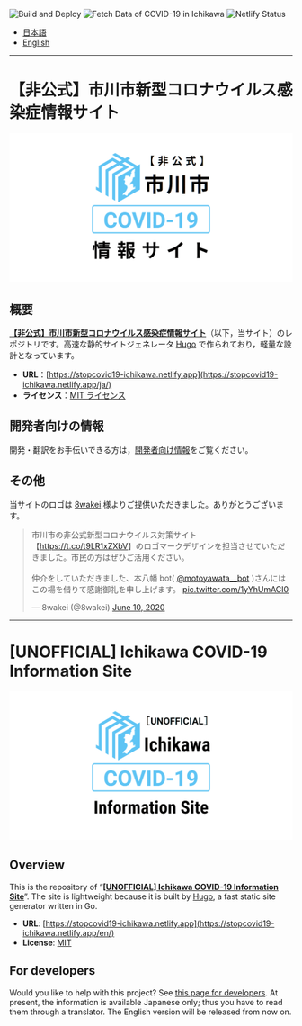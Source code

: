 ![Build and Deploy](https://github.com/Meiryo7743/covid-19-ichikawa/workflows/Build%20and%20Deploy/badge.svg)
![Fetch Data of COVID-19 in Ichikawa](https://github.com/Meiryo7743/covid-19-ichikawa/workflows/Fetch%20Data%20of%20COVID-19%20in%20Ichikawa/badge.svg)
![Netlify Status](https://api.netlify.com/api/v1/badges/b30d38da-34ef-424d-ac99-15754c78a693/deploy-status)

- [日本語](#非公式市川市新型コロナウイルス感染症情報サイト)
- [English](#unofficial-ichikawa-covid-19-information-site)

---

# 【非公式】市川市新型コロナウイルス感染症情報サイト

![【非公式】市川市新型コロナウイルス感染症情報サイト](./static/img/ogp.ja.png)

## 概要

**[【非公式】市川市新型コロナウイルス感染症情報サイト](https://stopcovid19-ichikawa.netlify.app/ja/)**（以下，当サイト）のレポジトリです。高速な静的サイトジェネレータ [Hugo](https://gohugo.io/) で作られており，軽量な設計となっています。

- **URL**：[https://stopcovid19-ichikawa.netlify.app](https://stopcovid19-ichikawa.netlify.app/ja/)
- **ライセンス**：[MIT ライセンス](./LICENSE)

## 開発者向けの情報

開発・翻訳をお手伝いできる方は，[開発者向け情報](https://github.com/Meiryo7743/covid-19-ichikawa/wiki/%E9%96%8B%E7%99%BA%E8%80%85%E5%90%91%E3%81%91%E6%83%85%E5%A0%B1)をご覧ください。

## その他

当サイトのロゴは [8wakei](https://twitter.com/8wakei) 様よりご提供いただきました。ありがとうございます。

> 市川市の非公式新型コロナウイルス対策サイト【<a href="https://t.co/t9LR1xZXbV">https://t.co/t9LR1xZXbV</a>】のロゴマークデザインを担当させていただきました。市民の方はぜひご活用ください。<br><br>仲介をしていただきました、本八幡 bot( <a href="https://twitter.com/motoyawata__bot?ref_src=twsrc%5Etfw">@motoyawata\_\_bot</a> )さんにはこの場を借りて感謝御礼を申し上げます。 <a href="https://t.co/1yYhUmACI0">pic.twitter.com/1yYhUmACI0</a></p>&mdash; 8wakei (@8wakei) <a href="https://twitter.com/8wakei/status/1270536608740077569?ref_src=twsrc%5Etfw">June 10, 2020</a>

---

# [UNOFFICIAL] Ichikawa COVID-19 Information Site

![[UNOFFICIAL] Ichikawa COVID-19 Information Site](./static/img/ogp.en.png)

## Overview

This is the repository of “**[[UNOFFICIAL] Ichikawa COVID-19 Information Site](https://stopcovid19-ichikawa.netlify.app/en/)**”. The site is lightweight because it is built by [Hugo](https://gohugo.io/), a fast static site generator written in Go.

- **URL**: [https://stopcovid19-ichikawa.netlify.app](https://stopcovid19-ichikawa.netlify.app/en/)
- **License**: [MIT](./LICENSE)

## For developers

Would you like to help with this project? See [this page for developers](https://github.com/Meiryo7743/covid-19-ichikawa/wiki/%E9%96%8B%E7%99%BA%E8%80%85%E5%90%91%E3%81%91%E6%83%85%E5%A0%B1). At present, the information is available Japanese only; thus you have to read them through a translator. The English version will be released from now on.
